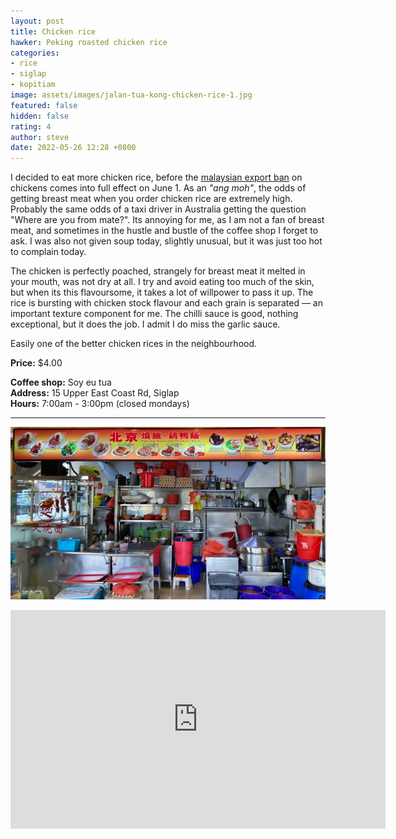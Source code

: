 ```yaml
---
layout: post
title: Chicken rice
hawker: Peking roasted chicken rice
categories:
- rice
- siglap
- kopitiam
image: assets/images/jalan-tua-kong-chicken-rice-1.jpg
featured: false
hidden: false
rating: 4
author: steve
date: 2022-05-26 12:28 +0800
---
```

I decided to eat more chicken rice, before the [malaysian export ban](https://www.todayonline.com/singapore/chicken-supply-no-panic-some-consumers-buy-extra-1907871) on chickens comes into full effect on June 1. As an *"ang moh"*, the odds of getting breast meat when you order chicken rice are extremely high. Probably the same odds of a taxi driver in Australia getting the question "Where are you from mate?". Its annoying for me, as I am not a fan of breast meat, and sometimes in the hustle and bustle of the coffee shop I forget to ask. I was also not given soup today, slightly unusual, but it was just too hot to complain today.

The chicken is perfectly poached, strangely for breast meat it melted in your mouth, was not dry at all. I try and avoid eating too much of the skin, but when its this flavoursome, it takes a lot of willpower to pass it up. The rice is bursting with chicken stock flavour and each grain is separated — an important texture component for me. The chilli sauce is good, nothing exceptional, but it does the job. I admit I do miss the garlic sauce.

Easily one of the better chicken rices in the neighbourhood.

**Price:** $4.00  

**Coffee shop:** Soy eu tua  
**Address:** 15 Upper East Coast Rd, Siglap  
**Hours:** 7:00am - 3:00pm (closed mondays)  

***  

![Peking roasted chicken rice stall](/assets/images/jalan-tua-kong-chicken-mee-5.jpg "Peking roasted chicken rice stall")

<iframe src="https://www.google.com/maps/embed?pb=!1m14!1m8!1m3!1d15955.08339107152!2d103.9257479!3d1.312931!3m2!1i1024!2i768!4f13.1!3m3!1m2!1s0x0%3A0x2e291e2efa1806eb!2sSoy%20Eu%20Tua%20Coffee%20Shop!5e0!3m2!1sen!2ssg!4v1617203534419!5m2!1sen!2ssg" width="600" height="350" style="border:0;" allowfullscreen="" loading="lazy"></iframe>